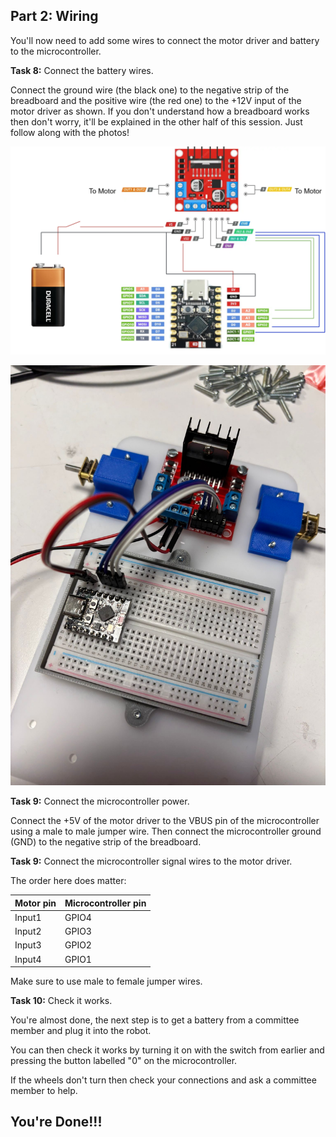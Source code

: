 ## Part 2: Wiring

You'll now need to add some wires to connect the motor driver and battery to the microcontroller.

**Task 8:** Connect the battery wires.

Connect the ground wire (the black one) to the negative strip of the breadboard and the positive wire (the red one) to the +12V input of the motor driver as shown. If you don't understand how a breadboard works then don't worry, it'll be explained in the other half of this session. Just follow along with the photos!

![l298n](/2025-Winter/Images/wiring_diagram.png)

![power-connections](/2025-Winter/Images/wiring_image.jpg)

**Task 9:** Connect the microcontroller power.

Connect the +5V of the motor driver to the VBUS pin of the microcontroller using a male to male jumper wire. Then connect the microcontroller ground (GND) to the negative strip of the breadboard.


**Task 9:** Connect the microcontroller signal wires to the motor driver.

The order here does matter:

| Motor pin | Microcontroller pin |
|-|-|
| Input1 | GPIO4 |
| Input2 | GPIO3 |
| Input3 | GPIO2 |
| Input4 | GPIO1 |

Make sure to use male to female jumper wires.




**Task 10:** Check it works.

You're almost done, the next step is to get a battery from a committee member and plug it into the robot.

You can then check it works by turning it on with the switch from earlier and pressing the button labelled "0" on the microcontroller.

If the wheels don't turn then check your connections and ask a committee member to help.

## You're Done!!!



<br>


